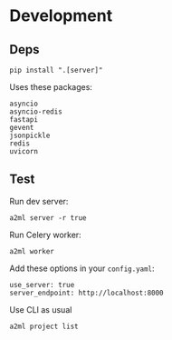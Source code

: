 # Development

## Deps

```
pip install ".[server]"
```

Uses these packages:
```
asyncio
asyncio-redis
fastapi
gevent
jsonpickle
redis
uvicorn
```

## Test

Run dev server:
```
a2ml server -r true
```

Run Celery worker:
```
a2ml worker
```

Add these options in your `config.yaml`:
```
use_server: true
server_endpoint: http://localhost:8000
```

Use CLI as usual
```
a2ml project list
```

